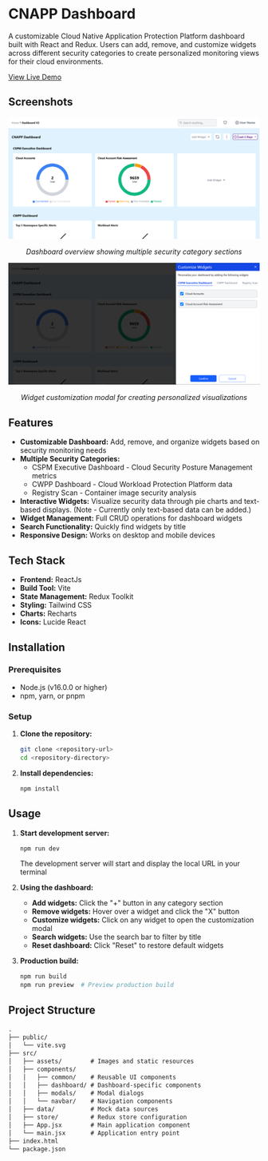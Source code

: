 # CNAPP Dashboard

A customizable Cloud Native Application Protection Platform dashboard built with React and Redux. Users can add, remove, and customize widgets across different security categories to create personalized monitoring views for their cloud environments.

[View Live Demo](https://cnapp-dashboard-project.vercel.app/)

## Screenshots

<div align="center">
  <img src="screenshots/dashboard-overview.png" alt="Dashboard Overview" width="800"/>
  <p><em>Dashboard overview showing multiple security category sections</em></p>
  
  <img src="screenshots/widget-customization.png" alt="Widget Customization" width="800"/>
  <p><em>Widget customization modal for creating personalized visualizations</em></p>
</div>

## Features

* **Customizable Dashboard:** Add, remove, and organize widgets based on security monitoring needs
* **Multiple Security Categories:**
  * CSPM Executive Dashboard - Cloud Security Posture Management metrics
  * CWPP Dashboard - Cloud Workload Protection Platform data
  * Registry Scan - Container image security analysis
* **Interactive Widgets:** Visualize security data through pie charts and text-based displays. (Note - Currently only text-based data can be added.)
* **Widget Management:** Full CRUD operations for dashboard widgets
* **Search Functionality:** Quickly find widgets by title
* **Responsive Design:** Works on desktop and mobile devices

## Tech Stack

* **Frontend:** ReactJs
* **Build Tool:** Vite
* **State Management:** Redux Toolkit
* **Styling:** Tailwind CSS
* **Charts:** Recharts
* **Icons:** Lucide React

## Installation

### Prerequisites

* Node.js (v16.0.0 or higher)
* npm, yarn, or pnpm

### Setup

1. **Clone the repository:**
   ```bash
   git clone <repository-url>
   cd <repository-directory>
   ```

2. **Install dependencies:**
   ```bash
   npm install
   ```

## Usage

1. **Start development server:**
   ```bash
   npm run dev
   ```
   The development server will start and display the local URL in your terminal

2. **Using the dashboard:**
   * **Add widgets:** Click the "+" button in any category section
   * **Remove widgets:** Hover over a widget and click the "X" button
   * **Customize widgets:** Click on any widget to open the customization modal
   * **Search widgets:** Use the search bar to filter by title
   * **Reset dashboard:** Click "Reset" to restore default widgets

3. **Production build:**
   ```bash
   npm run build
   npm run preview  # Preview production build
   ```
   
## Project Structure

```
.
├── public/
│   └── vite.svg
├── src/
│   ├── assets/        # Images and static resources
│   ├── components/
│   │   ├── common/    # Reusable UI components
│   │   ├── dashboard/ # Dashboard-specific components
│   │   ├── modals/    # Modal dialogs
│   │   └── navbar/    # Navigation components
│   ├── data/          # Mock data sources
│   ├── store/         # Redux store configuration
│   ├── App.jsx        # Main application component
│   └── main.jsx       # Application entry point
├── index.html
└── package.json
```